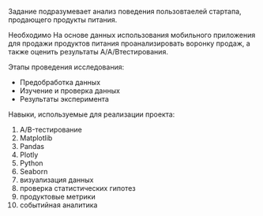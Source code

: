 Задание подразумевает анализ поведения пользовтаелей стартапа, продающего продукты питания.  

Необходимо На основе данных использования мобильного приложения для продажи продуктов питания проанализировать воронку продаж, а также оценить результаты
A/A/Bтестирования. 

Этапы проведения исследования:

- Предобработка данных
- Изучение и проверка данных
- Результаты эксперимента

Навыки, используемые для реализации проекта:
1. A/B-тестирование 
2. Matplotlib
3. Pandas 
4. Plotly 
5. Python
6. Seaborn 
7. визуализация данных
8. проверка статистических гипотез
9. продуктовые метрики
10. событийная аналитика
